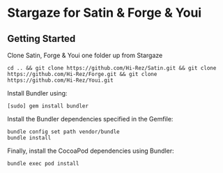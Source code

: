 # Stargaze for Satin & Forge & Youi

## Getting Started

Clone Satin, Forge & Youi one folder up from Stargaze

```
cd .. && git clone https://github.com/Hi-Rez/Satin.git && git clone https://github.com/Hi-Rez/Forge.git && git clone https://github.com/Hi-Rez/Youi.git
```

Install Bundler using:

```
[sudo] gem install bundler
```

Install the Bundler dependencies specified in the Gemfile:

```
bundle config set path vendor/bundle
bundle install
```

Finally, install the CocoaPod dependencies using Bundler:

```
bundle exec pod install
```
